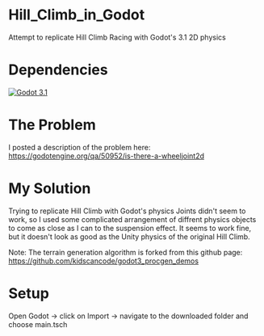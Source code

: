 # Hill_Climb_in_Godot
Attempt to replicate Hill Climb Racing with Godot's 3.1 2D physics

# Dependencies
[![Godot 3.1](https://img.shields.io/badge/Godot-3.1-blue)](https://godotengine.org) 

# The Problem
I posted a description of the problem here:
https://godotengine.org/qa/50952/is-there-a-wheeljoint2d

# My Solution
Trying to replicate Hill Climb with Godot's physics Joints didn't seem to work, so I used some complicated arrangement of diffrent
physics objects to come as close as I can to the suspension effect.
It seems to work fine, but it doesn't look as good as the Unity physics of the original Hill Climb.

Note: The terrain generation algorithm is forked from this github page: https://github.com/kidscancode/godot3_procgen_demos

# Setup
Open Godot -> click on Import -> navigate to the downloaded folder and choose main.tsch
